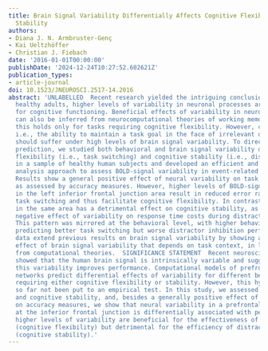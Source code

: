 ```yaml
---
title: Brain Signal Variability Differentially Affects Cognitive Flexibility and Cognitive
  Stability
authors:
- Diana J. N. Armbruster-Genç
- Kai Ueltzhöffer
- Christian J. Fiebach
date: '2016-01-01T00:00:00'
publishDate: '2024-12-24T10:27:52.602621Z'
publication_types:
- article-journal
doi: 10.1523/JNEUROSCI.2517-14.2016
abstract: 'UNLABELLED  Recent research yielded the intriguing conclusion that, in
  healthy adults, higher levels of variability in neuronal processes are beneficial
  for cognitive functioning. Beneficial effects of variability in neuronal processing
  can also be inferred from neurocomputational theories of working memory, albeit
  this holds only for tasks requiring cognitive flexibility. However, cognitive stability,
  i.e., the ability to maintain a task goal in the face of irrelevant distractors,
  should suffer under high levels of brain signal variability. To directly test this
  prediction, we studied both behavioral and brain signal variability during cognitive
  flexibility (i.e., task switching) and cognitive stability (i.e., distractor inhibition)
  in a sample of healthy human subjects and developed an efficient and easy-to-implement
  analysis approach to assess BOLD-signal variability in event-related fMRI task paradigms.
  Results show a general positive effect of neural variability on task performance
  as assessed by accuracy measures. However, higher levels of BOLD-signal variability
  in the left inferior frontal junction area result in reduced error rate costs during
  task switching and thus facilitate cognitive flexibility. In contrast, variability
  in the same area has a detrimental effect on cognitive stability, as shown in a
  negative effect of variability on response time costs during distractor inhibition.
  This pattern was mirrored at the behavioral level, with higher behavioral variability
  predicting better task switching but worse distractor inhibition performance. Our
  data extend previous results on brain signal variability by showing a differential
  effect of brain signal variability that depends on task context, in line with predictions
  from computational theories.  SIGNIFICANCE STATEMENT  Recent neuroscientific research
  showed that the human brain signal is intrinsically variable and suggested that
  this variability improves performance. Computational models of prefrontal neural
  networks predict differential effects of variability for different behavioral situations
  requiring either cognitive flexibility or stability. However, this hypothesis has
  so far not been put to an empirical test. In this study, we assessed cognitive flexibility
  and cognitive stability, and, besides a generally positive effect of neural variability
  on accuracy measures, we show that neural variability in a prefrontal brain area
  at the inferior frontal junction is differentially associated with performance:
  higher levels of variability are beneficial for the effectiveness of task switching
  (cognitive flexibility) but detrimental for the efficiency of distractor inhibition
  (cognitive stability).'
---
```

